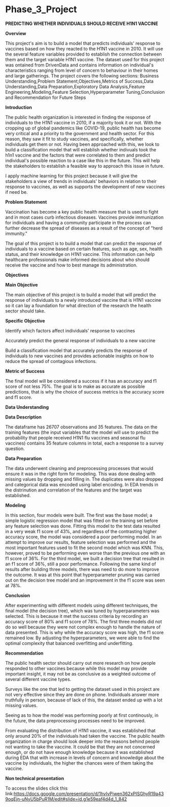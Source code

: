 # Phase_3_Project

**PREDICTING WHETHER INDIVIDUALS SHOULD RECEIVE H1N1 VACCINE**


**Overview**

This project's aim is to build a model that predicts individuals' response to vaccines based on how they reacted to the H1N1 vaccine in 2010. It will use the several feature variables provided to establish the connection between them and the target variable H1N1 vaccine. The dataset used for this project was ontained from DrivenData and contains information on individual's characteristics ranging from level of concern to behaviour in their homes and large gatherings. The project covers the following sections: Business Understanding,Problem Statement,Objectives,Metrics of Success,Data Understanding,Data Preparation,Exploratory Data Analysis,Feature Engineering,Modeling,Feature Selection,Hyperparameter Tuning,Conclusion and Recommendation for Future Steps

**Introduction**

The public health organization is interested in finding the response of individuals to the H1N1 vaccine in 2010, if a majority took it or not. With the cropping up of global pandemics like COVID-19, public health has become very critical and a priority to the government and health sector. For this reason, they saw it fit to study vaccines, and specifically, whether individuals get them or not. Having been approached with this, we look to build a classification model that will establish whether indivuals took the h1n1 vaccine and the factors that were correlated to them and predict individual's possible reaction to a case like this in the future. This will help the stakeholders to establish a feasible way to approach this issue in future.

I apply machine learning for this project because it will give the stakeholders a view of trends in individuals' behaviors in relation to their response to vaccines, as well as supports the development of new vaccines if need be.

**Problem Statement**

Vaccination has become a key public health measure that is used to fight and in most cases curb infectious diseases. Vaccines provide immunization for individuals and having a community participate in the process can further decrease the spread of diseases as a result of the concept of "herd immunity."

The goal of this project is to build a model that can predict the response of individuals to a vaccine based on certain features, such as age, sex, health status, and their knowledge on H1N1 vaccine. This information can help healthcare professionals make informed decisions about who should receive the vaccine and how to best manage its administration.

**Objectives**

**Main Objective**

The main objective of this project is to build a model that will predict the response of individuals to a newly introduced vaccine that is H1N1 vaccine so it can lay a foundation for what direction of the research the health sector should take.

**Specific Objective**

Identify which factors affect individuals' response to vaccines

Accurately predict the general response of individuals to a new vaccine

Build a classification model that accurately predicts the response of individuals to new vaccines and provides actionable insights on how to reduce the spread of contagious infections.

**Metric of Success**

The final model will be considered a success if it has an accuracy and f1 score of not less 75%. The goal is to make as accurate as possible predictions, that is why the choice of success metrics is the accuracy score and f1 score.

**Data Understanding**

**Data Description**

The dataframe has 26707 observations and 35 features. The data on the training features (the input variables that the model will use to predict the probability that people received H1N1 flu vaccines and seasonal flu vaccines) contains 35 feature columns in total, each a response to a survey question.

**Data Preparation**


The data underwent cleaning and preprocessing processes that would ensure it was in the right form for modeling. This was done dealing with missing values by dropping and filling in. The duplicates were also dropped and categorical data was encoded using label encoding. In EDA trends in the distrinution and correlation of the features and the target was established.

**Modeling**

In this section, four models were built. The first was the base model; a simple logistic regression model that was fitted on the training set before any feature selection was done. Fitting this model to the test data resulted in a very weak f1 score of 43%, and regardless of the contrasting higher accuracy score, the model was considered a poor performing model. In an attempt to improve our results, feature selection was performed and the most important features used to fit the second model which was KNN. This, however, proved to be performing even worse than the previous one with an f1 score of 36%. For the third model, we built a decision tree that resulted in an f1 score of 36%, still a poor performance. Following the same kind of results after building three models, there was need to do more to improve the outcome. It was at this point that hyperparameter pruning was carried out on the decision tree model and an improvement in the f1 score was seen at 78%.

**Conclusion**

After experimenting with different models using different techniques, the final model (the decision tree), which was tuned by hyperparameters was selected. This is because it met the success criteria by recording an accuracy score of 80% and f1 score of 78%. The first three models did not do so well because they were not complex enough to handle the nature of data presented. This is why while the accuracy score was high, the f1 score remained low. By adjusting the hyperparameters, we were able to find the optimal complexity that balanced overfitting and underfitting. 

**Recommendation**

The public health sector should carry out more research on how people responded to other vaccines because while this model may provide important insight, it may not be as conclusive as a weighted outcome of several different vaccine types.

Surveys like the one that led to getting the dataset used in this project are not very effective since they are done on phone. Individuals answer more truthfully in person, because of lack of this, the dataset ended up with a lot missing values.

Seeing as to how the model was performing poorly at first continously, in the future, the data preprocessing processes need to be improved.

From evaluating the distribution of H1N1 vaccine, it was established that only around 20% of the individuals had taken the vaccine. The public health organization in charge should look deeper into the reasons behind people not wanting to take the vaccine. It could be that they are not concerned enough, or do not have enough knowledge because it was established during EDA that with increase in levels of concern and knowledge about the vaccine by individuals, the higher the chances were of them taking the vaccine.

**Non technical presentation**

To access the slides click this link:https://docs.google.com/presentation/d/1hvIvPjwen362xPISGhyR19a439oqEjn-uNyU5bPuR1M/edit#slide=id.g1e59eaf4d4d_1_842




